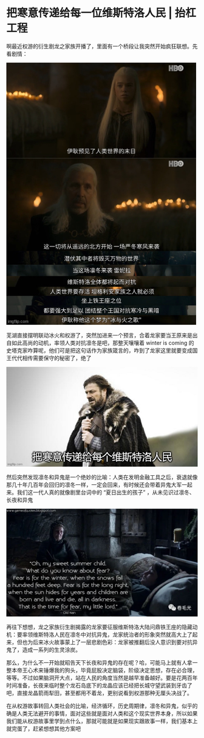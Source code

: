 # 把寒意传递给每一位维斯特洛人民 | 抬杠工程

啊最近权游的衍生剧龙之家族开播了，里面有一个桥段让我突然开始疯狂联想。先看剧情：

![冰火](../img/09_song_of_ice_and_fire.jpg)

芜湖直接摆明联动冰火和权游了，突然加进来一个预言，合着龙家要当王原来是出自如此高尚的动机，率领人类对抗凛冬是吧，那整天嚷嚷着 winter is coming 的史塔克家咋算呢，他们可是把这句话作为家族箴言的，咋到了龙家这里就要变成国王代代相传需要保守的秘密了，绝了

![寒意](../img/09_westeros.jpg)

然后突然发现凛冬和异鬼是一个绝妙的比喻：人类在发明金融工具之后，衰退就像那几十年几百年会回归的凛冬一样，一定会回来，有时候还会带着异鬼大军一起来。我们这一代人真的就像剧里台词中的 “夏日出生的孩子” ，从未见识过凛冬、长夜和异鬼

![夏生](../img/09_summer_child.jpg)

再往下想想，龙之家族衍生剧揭露的龙家要征服维斯特洛大陆问鼎铁王座的隐藏动机：要率领维斯特洛人民在凛冬中对抗异鬼，龙家统治者的形象突然就高大上了起来，但也为后来冰火故事蒙上了一层悲剧色彩：龙家被推翻后没人意识到要对抗异鬼了，造成一系列的生灵涂炭。

那么，为什么不一开始就昭告天下长夜和异鬼的存在呢？哈，可能马上就有人拿一整本帝王心术来锤爆我的狗头，毕竟屁股决定脑袋，阶级决定思想，存在必合理，等等。不过如果脑洞开大点，站在人民的角度当然是越早准备越好。要是花两百年时间准备，长夜来临时整个龙石岛底下的龙晶应该已经把长城守望武装到牙齿了吧，直接龙晶箭雨犁田，甚至都用不着龙，更别说看到权游那种无厘头决战了。

在从权游故事转回人类社会的比喻，经济循环，历史周期律，凛冬和异鬼，似乎的确是人类无法避开的事情，面对这些就是面对人类和这个现实世界本身，所以如果我们能从权游故事里学到点什么，那就可能就是如果现实跟故事一样，我们基本上就完蛋了，赶紧想想其他方案吧
